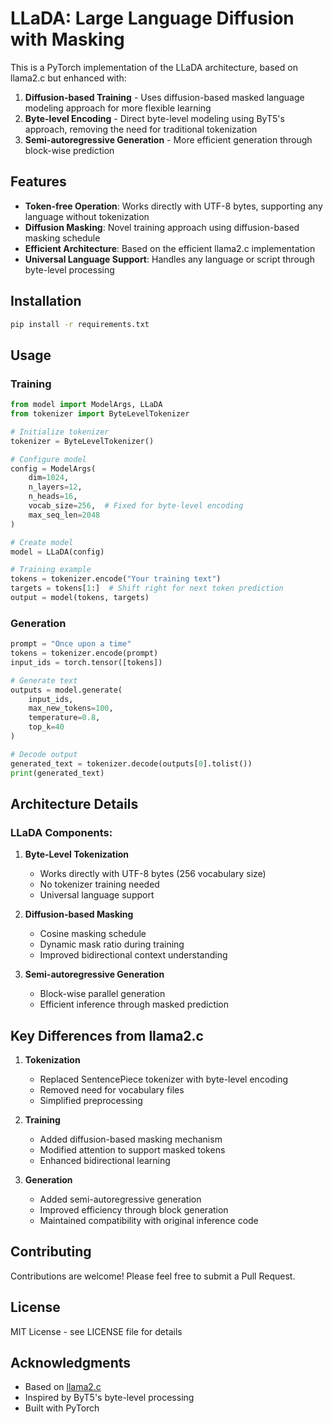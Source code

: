 # LLaDA: Large Language Diffusion with Masking

This is a PyTorch implementation of the LLaDA architecture, based on llama2.c but enhanced with:

1. **Diffusion-based Training** - Uses diffusion-based masked language modeling approach for more flexible learning
2. **Byte-level Encoding** - Direct byte-level modeling using ByT5's approach, removing the need for traditional tokenization
3. **Semi-autoregressive Generation** - More efficient generation through block-wise prediction

## Features

- **Token-free Operation**: Works directly with UTF-8 bytes, supporting any language without tokenization
- **Diffusion Masking**: Novel training approach using diffusion-based masking schedule
- **Efficient Architecture**: Based on the efficient llama2.c implementation
- **Universal Language Support**: Handles any language or script through byte-level processing

## Installation

```bash
pip install -r requirements.txt
```

## Usage

### Training

```python
from model import ModelArgs, LLaDA
from tokenizer import ByteLevelTokenizer

# Initialize tokenizer
tokenizer = ByteLevelTokenizer()

# Configure model
config = ModelArgs(
    dim=1024,
    n_layers=12,
    n_heads=16,
    vocab_size=256,  # Fixed for byte-level encoding
    max_seq_len=2048
)

# Create model
model = LLaDA(config)

# Training example
tokens = tokenizer.encode("Your training text")
targets = tokens[1:]  # Shift right for next token prediction
output = model(tokens, targets)
```

### Generation

```python
prompt = "Once upon a time"
tokens = tokenizer.encode(prompt)
input_ids = torch.tensor([tokens])

# Generate text
outputs = model.generate(
    input_ids,
    max_new_tokens=100,
    temperature=0.8,
    top_k=40
)

# Decode output
generated_text = tokenizer.decode(outputs[0].tolist())
print(generated_text)
```

## Architecture Details

### LLaDA Components:

1. **Byte-Level Tokenization**
   - Works directly with UTF-8 bytes (256 vocabulary size)
   - No tokenizer training needed
   - Universal language support

2. **Diffusion-based Masking**
   - Cosine masking schedule
   - Dynamic mask ratio during training
   - Improved bidirectional context understanding

3. **Semi-autoregressive Generation**
   - Block-wise parallel generation
   - Efficient inference through masked prediction

## Key Differences from llama2.c

1. **Tokenization**
   - Replaced SentencePiece tokenizer with byte-level encoding
   - Removed need for vocabulary files
   - Simplified preprocessing

2. **Training**
   - Added diffusion-based masking mechanism
   - Modified attention to support masked tokens
   - Enhanced bidirectional learning

3. **Generation**
   - Added semi-autoregressive generation
   - Improved efficiency through block generation
   - Maintained compatibility with original inference code

## Contributing

Contributions are welcome! Please feel free to submit a Pull Request.

## License

MIT License - see LICENSE file for details

## Acknowledgments

- Based on [llama2.c](https://github.com/karpathy/llama2.c)
- Inspired by ByT5's byte-level processing
- Built with PyTorch
